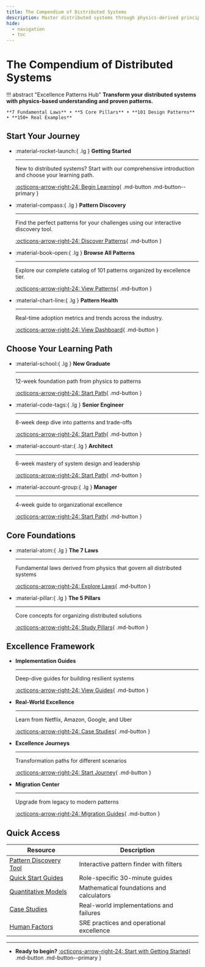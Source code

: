 ```yaml
---
title: The Compendium of Distributed Systems
description: Master distributed systems through physics-derived principles and battle-tested patterns
hide:
  - navigation
  - toc
---
```


# The Compendium of Distributed Systems

!!! abstract "Excellence Patterns Hub"
    **Transform your distributed systems with physics-based understanding and proven patterns.**
    
    **7 Fundamental Laws** • **5 Core Pillars** • **101 Design Patterns** • **150+ Real Examples**

## Start Your Journey

<div class="grid cards" markdown>

- :material-rocket-launch:{ .lg } **Getting Started**
    
    ---
    
    New to distributed systems? Start with our comprehensive introduction and choose your learning path.
    
    [:octicons-arrow-right-24: Begin Learning](introduction/getting-started){ .md-button .md-button--primary }

- :material-compass:{ .lg } **Pattern Discovery**
    
    ---
    
    Find the perfect patterns for your challenges using our interactive discovery tool.
    
    [:octicons-arrow-right-24: Discover Patterns](excellence/pattern-discovery){ .md-button }

- :material-book-open:{ .lg } **Browse All Patterns**
    
    ---
    
    Explore our complete catalog of 101 patterns organized by excellence tier.
    
    [:octicons-arrow-right-24: View Patterns](patterns){ .md-button }

- :material-chart-line:{ .lg } **Pattern Health**
    
    ---
    
    Real-time adoption metrics and trends across the industry.
    
    [:octicons-arrow-right-24: View Dashboard](reference/pattern-health-dashboard){ .md-button }

</div>

## Choose Your Learning Path

<div class="grid cards" markdown>

- :material-school:{ .lg } **New Graduate**
    
    ---
    
    12-week foundation path from physics to patterns
    
    [:octicons-arrow-right-24: Start Path](learning-paths/new-graduate){ .md-button }

- :material-code-tags:{ .lg } **Senior Engineer**
    
    ---
    
    8-week deep dive into patterns and trade-offs
    
    [:octicons-arrow-right-24: Start Path](learning-paths/senior-engineer){ .md-button }

- :material-account-star:{ .lg } **Architect**
    
    ---
    
    6-week mastery of system design and leadership
    
    [:octicons-arrow-right-24: Start Path](learning-paths/architect){ .md-button }

- :material-account-group:{ .lg } **Manager**
    
    ---
    
    4-week guide to organizational excellence
    
    [:octicons-arrow-right-24: Start Path](learning-paths/manager){ .md-button }

</div>

## Core Foundations

<div class="grid cards" markdown>

- :material-atom:{ .lg } **The 7 Laws**
    
    ---
    
    Fundamental laws derived from physics that govern all distributed systems
    
    [:octicons-arrow-right-24: Explore Laws](part1-axioms){ .md-button }

- :material-pillar:{ .lg } **The 5 Pillars**
    
    ---
    
    Core concepts for organizing distributed solutions
    
    [:octicons-arrow-right-24: Study Pillars](part2-pillars){ .md-button }

</div>

## Excellence Framework

<div class="grid cards" markdown>

- **Implementation Guides**
    
    ---
    
    Deep-dive guides for building resilient systems
    
    [:octicons-arrow-right-24: View Guides](excellence/implementation-guides){ .md-button }

- **Real-World Excellence**
    
    ---
    
    Learn from Netflix, Amazon, Google, and Uber
    
    [:octicons-arrow-right-24: Case Studies](excellence/real-world-excellence){ .md-button }

- **Excellence Journeys**
    
    ---
    
    Transformation paths for different scenarios
    
    [:octicons-arrow-right-24: Start Journey](excellence/excellence-journeys){ .md-button }

- **Migration Center**
    
    ---
    
    Upgrade from legacy to modern patterns
    
    [:octicons-arrow-right-24: Migration Guides](excellence/migrations){ .md-button }

</div>

## Quick Access

| Resource | Description |
|----------|-------------|
| [Pattern Discovery Tool](excellence/pattern-discovery) | Interactive pattern finder with filters |
| [Quick Start Guides](excellence/quick-start) | Role-specific 30-minute guides |
| [Quantitative Models](quantitative) | Mathematical foundations and calculators |
| [Case Studies](case-studies) | Real-world implementations and failures |
| [Human Factors](human-factors) | SRE practices and operational excellence |

---

<div class="grid cards" markdown>

- **Ready to begin?** [:octicons-arrow-right-24: Start with Getting Started](introduction/getting-started){ .md-button .md-button--primary }

</div>